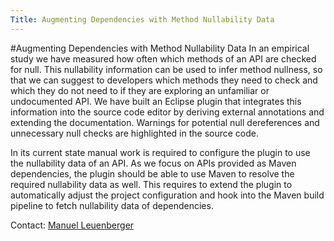 ```yaml
---
Title: Augmenting Dependencies with Method Nullability Data
---
```

#Augmenting Dependencies with Method Nullability Data
In an empirical study we have measured how often which methods of an API are checked for null.
This nullability information can be used to infer method nullness, so that we can suggest to developers which methods they need to check and which they do not need to if they are exploring an unfamiliar or undocumented API.
We have built an Eclipse plugin that integrates this information into the source code editor by deriving external annotations and extending the documentation.
Warnings for potential null dereferences and unnecessary null checks are highlighted in the source code.

In its current state manual work is required to configure the plugin to use the nullability data of an API.
As we focus on APIs provided as Maven dependencies, the plugin should be able to use Maven to resolve the required nullability data as well.
This requires to extend the plugin to automatically adjust the project configuration and hook into the Maven build pipeline to fetch nullability data of dependencies.

Contact: [Manuel Leuenberger](%base_url%/staff/ManuelLeuenberger)
